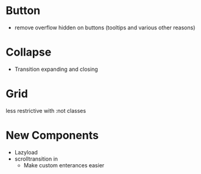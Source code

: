 # Button
- remove overflow hidden on buttons (tooltips and various other reasons)

# Collapse
- Transition expanding and closing

# Grid
less restrictive with :not classes

# New Components
- Lazyload
- scrolltransition in
	- Make custom enterances easier
